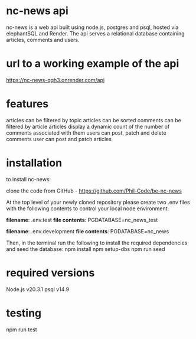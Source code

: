 # nc-news api

nc-news is a web api built using node.js, postgres and psql, hosted via elephantSQL and Render. The api serves a relational database containing articles, comments and users. 

# url to a working example of the api

https://nc-news-qqh3.onrender.com/api

# features

articles can be filtered by topic
articles can be sorted
comments can be filtered by article
articles display a dynamic count of the number of comments associated with them
users can post, patch and delete comments
user can post and patch articles


# installation

to install nc-news:

clone the code from GitHub - https://github.com/Phil-Code/be-nc-news

At the top level of your newly cloned repository please create two .env files with the following contents to control your local node environment:

**filename**: .env.test
**file contents**: PGDATABASE=nc_news_test

**filename**: .env.development
**file contents**: PGDATABASE=nc_news

Then, in the terminal run the following to install the required dependencies and seed the database:
npm install 
npm setup-dbs
npm run seed

# required versions

Node.js v20.3.1
psql v14.9

# testing

npm run test 
